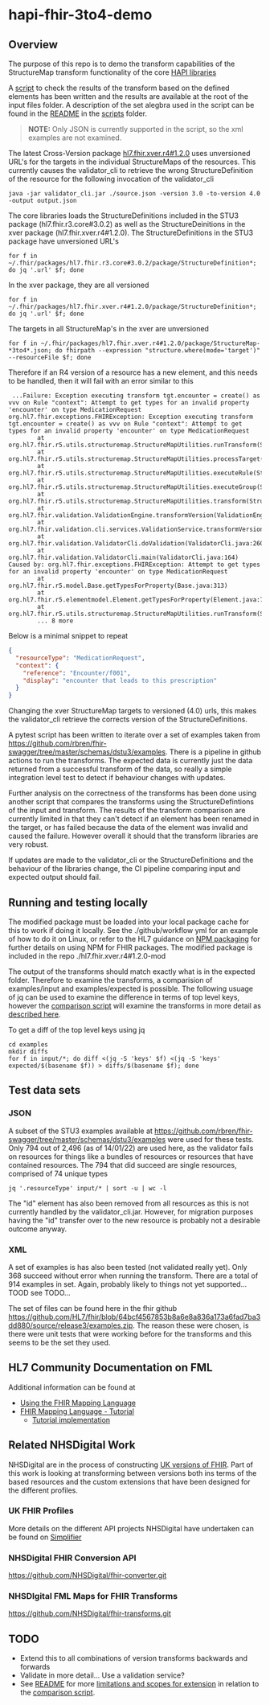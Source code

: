 # hapi-fhir-3to4-demo

## Overview  

The purpose of this repo is to demo the transform capabilities of the StructureMap transform functionality of the core [HAPI libraries](https://github.com/hapifhir/org.hl7.fhir.core.git)

A [script](./scripts/generate_comparison.py) to check the results of the transform based on the defined elements has been written and the results are available at the root of the input files folder.  A description of the set alegbra used in the script can be found in the [README](./scripts/README.md) in the [scripts](./scripts) folder.

> **NOTE:** Only JSON is currently supported in the script, so the xml examples are not examined.

The latest Cross-Version package [hl7.fhir.xver.r4#1.2.0](http://fhir.org/packages/hl7.fhir.xver.r4/) uses unversioned URL's for the targets in the individual StructureMaps of the resources.  This currently causes the validator_cli to retrieve the wrong StructureDefinition of the resource for the following invocation of the validator_cli 

```shell
java -jar validator_cli.jar ./source.json -version 3.0 -to-version 4.0 -output output.json
```
The core libraries loads the StructureDefinitions included in the STU3 package (hl7.fhir.r3.core#3.0.2) as well as the StructureDeinitions in the xver package (hl7.fhir.xver.r4#1.2.0). The StructureDefinitions in the STU3 package have unversioned URL's

```shell
for f in ~/.fhir/packages/hl7.fhir.r3.core#3.0.2/package/StructureDefinition*; do jq '.url' $f; done
```

In the xver package, they are all versioned

```shell
for f in ~/.fhir/packages/hl7.fhir.xver.r4#1.2.0/package/StructureDefinition*; do jq '.url' $f; done
```
The targets in all StructureMap's in the xver are unversioned

```shell
for f in ~/.fhir/packages/hl7.fhir.xver.r4#1.2.0/package/StructureMap-*3to4*.json; do fhirpath --expression "structure.where(mode='target')" --resourceFile $f; done
```
Therefore if an R4 version of a resource has a new element, and this needs to be handled, then it will fail with an error similar to this

```
 ...Failure: Exception executing transform tgt.encounter = create() as vvv on Rule "context": Attempt to get types for an invalid property 'encounter' on type MedicationRequest
org.hl7.fhir.exceptions.FHIRException: Exception executing transform tgt.encounter = create() as vvv on Rule "context": Attempt to get types for an invalid property 'encounter' on type MedicationRequest
        at org.hl7.fhir.r5.utils.structuremap.StructureMapUtilities.runTransform(StructureMapUtilities.java:1755)
        at org.hl7.fhir.r5.utils.structuremap.StructureMapUtilities.processTarget(StructureMapUtilities.java:1626)
        at org.hl7.fhir.r5.utils.structuremap.StructureMapUtilities.executeRule(StructureMapUtilities.java:1215)
        at org.hl7.fhir.r5.utils.structuremap.StructureMapUtilities.executeGroup(StructureMapUtilities.java:1202)
        at org.hl7.fhir.r5.utils.structuremap.StructureMapUtilities.transform(StructureMapUtilities.java:1164)
        at org.hl7.fhir.validation.ValidationEngine.transformVersion(ValidationEngine.java:667)
        at org.hl7.fhir.validation.cli.services.ValidationService.transformVersion(ValidationService.java:270)
        at org.hl7.fhir.validation.ValidatorCli.doValidation(ValidatorCli.java:260)
        at org.hl7.fhir.validation.ValidatorCli.main(ValidatorCli.java:164)
Caused by: org.hl7.fhir.exceptions.FHIRException: Attempt to get types for an invalid property 'encounter' on type MedicationRequest
        at org.hl7.fhir.r5.model.Base.getTypesForProperty(Base.java:313)
        at org.hl7.fhir.r5.elementmodel.Element.getTypesForProperty(Element.java:750)
        at org.hl7.fhir.r5.utils.structuremap.StructureMapUtilities.runTransform(StructureMapUtilities.java:1651)
        ... 8 more
```

Below is a minimal snippet to repeat

```json
{
  "resourceType": "MedicationRequest",
  "context": {
    "reference": "Encounter/f001",
    "display": "encounter that leads to this prescription"
  }
}
```

Changing the xver StructureMap targets to versioned (4.0) urls, this makes the validator_cli retrieve the corrects version of the StructureDefinitions.

A pytest script has been written to iterate over a set of examples taken from https://github.com/rbren/fhir-swagger/tree/master/schemas/dstu3/examples. There is a pipeline in github actions to run the transforms.  The expected data is currently just the data returned from a successful transform of the data, so really a simple integration level test to detect if behaviour changes with updates. 

Further analysis on the correctness of the transforms has been done using another script that compares the transforms using the StructureDefintions of the input and transform. The results of the transform comparison are currently limited in that they can't detect if an element has been renamed in the target, or has failed because the data of the element was invalid and caused the failure.  However overall it should that the transform libraries are very robust.   

If updates are made to the validator_cli or the StructureDefinitions and the behaviour of the libraries change, the CI pipeline comparing input and expected output should fail.  

## Running and testing locally

The modified package must be loaded into your local package cache for this to work if doing it locally.  See the ./github/workflow yml for an example of how to do it on Linux, or refer to the HL7 guidance on [NPM packaging](https://confluence.hl7.org/display/FHIR/NPM+Package+Specification) for further details on using NPM for FHIR packages.  The modified package is included in the repo ./hl7.fhir.xver.r4#1.2.0-mod

The output of the transforms should match exactly what is in the expected folder.  Therefore to examine the transforms, a comparision of examples/input and examples/expected is possible.  The following usuage of jq can be used to examine the difference in terms of top level keys, however the [comparison script](./scripts/generate_comparison.py) will examine the transforms in more detail as [described here](./examples).

To get a diff of the top level keys using jq

```shell
cd examples
mkdir diffs
for f in input/*; do diff <(jq -S 'keys' $f) <(jq -S 'keys' expected/$(basename $f)) > diffs/$(basename $f); done
```
## Test data sets

### JSON

A subset of the STU3 examples available at https://github.com/rbren/fhir-swagger/tree/master/schemas/dstu3/examples were used for these tests.  Only 794 out of 2,496 (as of 14/01/22) are used here, as the validator fails on resources for things like a bundles of resources or resources that have contained resources.  The 794 that did succeed are single resources, comprised of 74 unique types

```shell
jq '.resourceType' input/* | sort -u | wc -l
```

The "id" element has also been removed from all resources as this is not currently handled by the validator_cli.jar.  However, for migration purposes having the "id" transfer over to the new resource is probably not a desirable outcome anyway.

### XML

A set of examples is has also been tested (not validated really yet).  Only 368 succeed without error when running the transform.  There are a total of 914 examples in set.   Again, probably likely to things not yet supported...  TOOD see TODO...

The set of files can be found here in the fhir github https://github.com/HL7/fhir/blob/64bcf4567853b8a6e8a836a173a6fad7ba3dd880/source/release3/examples.zip.  The reason these were chosen, is there were unit tests that were working before for the transforms and this seems to be the set they used.

## HL7 Community Documentation on FML

Additional information can be found at

* [Using the FHIR Mapping Language](https://confluence.hl7.org/display/FHIR/Using+the+FHIR+Mapping+Language)
* [FHIR Mapping Language - Tutorial](https://www.hl7.org/fhir/mapping-tutorial.html)
  * [Tutorial implementation](https://github.com/ahdis/fhir-mapping-tutorial.git)

## Related NHSDigital Work

NHSDigital are in the process of constructing [UK versions of FHIR](https://digital.nhs.uk/services/fhir-apis).  Part of this work is looking at transforming between versions both ins terms of the based resources and the custom extensions that have been designed for the different profiles.

### UK FHIR Profiles

More details on the different API projects NHSDigital have undertaken can be found on [Simplifier](https://simplifier.net/organization/nhsdigital/~projects)

### NHSDigital FHIR Conversion API

https://github.com/NHSDigital/fhir-converter.git

### NHSDIgital FML Maps for FHIR Transforms

https://github.com/NHSDigital/fhir-transforms.git

## TODO

* Extend this to all combinations of version transforms backwards and forwards
* Validate in more detail...  Use a validation service?
* See [README](../scripts) for more [limitations and scopes for extension](../scripts#limitations-/-scope-for-extension) in relation to the [comparison script](./scripts/generate_comparison.py).
